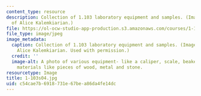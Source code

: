 ```yaml
---
content_type: resource
description: Collection of 1.103 laboratory equipment and samples. (Image courtesy
  of Alice Kalemkiarian.)
file: https://ol-ocw-studio-app-production.s3.amazonaws.com/courses/1-103-civil-engineering-materials-laboratory-spring-2004/c54cae7b6918731e67bea86da4fe14dc_1-103s04.jpg
file_type: image/jpeg
image_metadata:
  caption: Collection of 1.103 laboratory equipment and samples. (Image courtesy of
    Alice Kalemkiarian. Used with permission.)
  credit: ''
  image-alt: A photo of various equipment- like a caliper, scale, beaker with sample
    materials like pieces of wood, metal and stone.
resourcetype: Image
title: 1-103s04.jpg
uid: c54cae7b-6918-731e-67be-a86da4fe14dc
---
```

